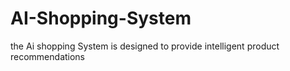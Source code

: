 # AI-Shopping-System
the Ai shopping System is designed to provide intelligent product recommendations
